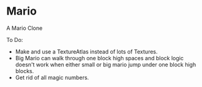 # Mario
A Mario Clone

To Do:
- Make and use a TextureAtlas instead of lots of Textures.
- Big Mario can walk through one block high spaces and block logic doesn't work when either small or big mario jump under one block high blocks.
- Get rid of all magic numbers.
